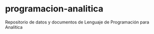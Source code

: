 # programacion-analitica
Repositorio de datos y documentos de Lenguaje de Programación para Analítica
